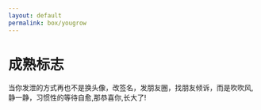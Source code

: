 ```yaml
---
layout: default
permalink: box/yougrow
---
```

# 成熟标志

当你发泄的方式再也不是换头像，改签名，发朋友圈，找朋友倾诉，而是吹吹风,静一静，习惯性的等待自愈,那恭喜你,长大了!
 